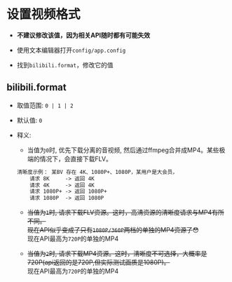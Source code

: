 # 设置视频格式
+ **不建议修改该值，因为相关API随时都有可能失效**

+ 使用文本编辑器打开`config/app.config`

+ 找到`bilibili.format`，修改它的值

## bilibili.format
- 取值范围: `0 | 1 | 2`
- 默认值: `0`
- 释义:  
    + 当值为`0`时, 优先下载分离的音视频, 然后通过ffmpeg合并成MP4。某些极端的情况下，会直接下载FLV。 
    ```txt
    清晰度示例： 某BV 存在 4K、1080P+、1080P，某用户是大会员，
        请求 8K     -> 返回 4K
        请求 4K     -> 返回 4K
        请求 1080P+ -> 返回 1080P+ 
        请求 1080P  -> 返回 1080P
    ```

    + ~~当值为`1`时, 请求下载FLV资源。这时，高清资源的清晰度请求与MP4有所不同。~~  
    ~~现在API似乎变成了只有`1080P/360P`两档的单独的MP4资源了~~😳  
    现在API最高为`720P`的单独的MP4
    

    + ~~当值为`2`时, 请求下载MP4资源。这时，清晰度不可选择，大概率是720P(api返回的是720P,但实际测试画质是1080P)。~~  
   现在API最高为`720P`的单独的MP4
